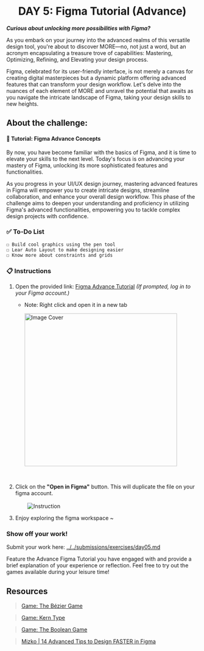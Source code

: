 **<h1 align="center"> DAY 5: Figma Tutorial (Advance) </h1>**
**_Curious about unlocking more possibilities with Figma?_**

As you embark on your journey into the advanced realms of this versatile design tool, you're about to discover MORE—no, not just a word, but an acronym encapsulating a treasure trove of capabilities: Mastering, Optimizing, Refining, and Elevating your design process.

Figma, celebrated for its user-friendly interface, is not merely a canvas for creating digital masterpieces but a dynamic platform offering advanced features that can transform your design workflow. Let's delve into the nuances of each element of MORE and unravel the potential that awaits as you navigate the intricate landscape of Figma, taking your design skills to new heights.

## About the challenge:

#### **🎨 Tutorial: Figma Advance Concepts**

By now, you have become familiar with the basics of Figma, and it is time to elevate your skills to the next level. Today's focus is on advancing your mastery of Figma, unlocking its more sophisticated features and functionalities.

As you progress in your UI/UX design journey, mastering advanced features in Figma will empower you to create intricate designs, streamline collaboration, and enhance your overall design workflow. This phase of the challenge aims to deepen your understanding and proficiency in utilizing Figma's advanced functionalities, empowering you to tackle complex design projects with confidence.

### ✅ To-Do List

    ☐ Build cool graphics using the pen tool
    ☐ Lear Auto Layout to make designing easier
    ☐ Know more about constraints and grids

### 📋 Instructions

1. Open the provided link: [Figma Advance Tutorial](https://www.figma.com/community/file/1306705100729931279/awscc-figma-workshop-advance) _(If prompted, log in to your Figma account.)_

    - Note: Right click and open it in a new tab
        <p>
        <a href="https://www.figma.com/community/file/1306705100729931279/awscc-figma-workshop-advance" target="\_blank"><img src="https://github.com/xialuna/AWSCC-CodeQuest-UI-UX/assets/115876263/30ec278d-88bd-44dc-9bbd-46887427b264" height="400" alt="Image Cover"/></a>
        </p>
        <br/>

2. Click on the **"Open in Figma"** button. This will duplicate the file on your figma account.<br/><br/>
   &nbsp;&nbsp;&nbsp;&nbsp;&nbsp;&nbsp;&nbsp;&nbsp;<img src="https://github.com/xialuna/30-Days-of-UI-UX/assets/115876263/a5931d4f-4a9c-463a-b7ab-d1aee7cffe47" alt="Instruction"/>
   <br/>

3. Enjoy exploring the figma workspace ~

**<h3>Show off your work!</h3>**

Submit your work here: <a href="../../submissions/exercises/day05.md" target="_blank">../../submissions/exercises/day05.md</a>

Feature the Advance Figma Tutorial you have engaged with and provide a brief explanation of your experience or reflection. Feel free to try out the games available during your leisure time!

## Resources

> <a href="https://bezier.method.ac/" target="_blank">Game: The Bézier Game</a>

> <a href="https://type.method.ac/" target="_blank">Game: Kern Type</a>

> <a href="https://boolean.method.ac/" target="_blank">Game: The Boolean Game</a>

> <a href="https://www.youtube.com/watch?v=eARLkF2P6Y4" target="_blank">Mizko | 14 Advanced Tips to Design FASTER in Figma</a>
